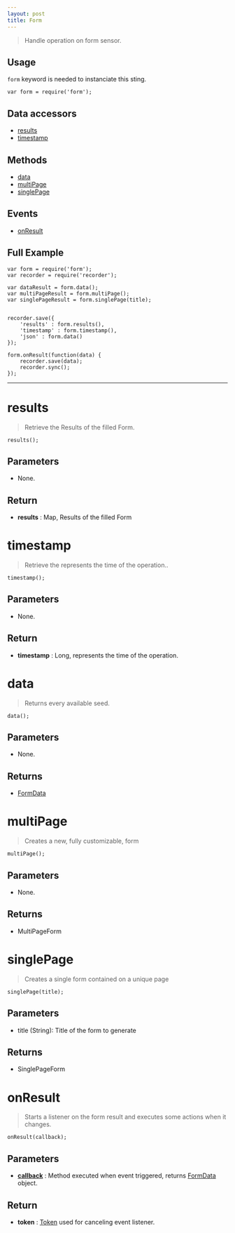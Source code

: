 ```yaml
---
layout: post
title: Form
---
```


> Handle operation on form sensor.

Usage
-----

`form` keyword is needed to instanciate this sting.

    var form = require('form');


Data accessors
--------------

- [results](#results)
- [timestamp](#timestamp)

Methods
-------

- [data](#data)
- [multiPage](#multipage)
- [singlePage](#singlepage)

Events
------

- [onResult](#onresult)

Full Example
------------

    var form = require('form');
    var recorder = require('recorder');

    var dataResult = form.data();
    var multiPageResult = form.multiPage();
    var singlePageResult = form.singlePage(title);


    recorder.save({
        'results' : form.results(),
        'timestamp' : form.timestamp(),
        'json' : form.data()
    });

    form.onResult(function(data) {
        recorder.save(data);
        recorder.sync();
    });


---


results
=======

> Retrieve the Results of the filled Form.

    results();

Parameters
----------

- None.

Return
------

- __results__ : Map, Results of the filled Form

timestamp
=========

> Retrieve the represents the time of the operation..

    timestamp();

Parameters
----------

- None.

Return
------

- __timestamp__ : Long, represents the time of the operation.




data
====

> Returns every available seed.

    data();

Parameters
----------

- None.
 
Returns
-------
 - [FormData](formData.html)

multiPage
=========

> Creates a new, fully customizable, form

    multiPage();

Parameters
----------

- None.
 
Returns
-------
- MultiPageForm

singlePage
==========

> Creates a single form contained on a unique page

    singlePage(title);

Parameters
----------

- title (String): Title of the form to generate
 
Returns
-------
- SinglePageForm
 
onResult
========

> Starts a listener on the form result and executes some actions when it changes.

    onResult(callback);

Parameters
----------

- __[callback](../../extra/callback)__ : Method executed when event triggered, returns [FormData](formData.html) object.

Return
------

- __token__ : [Token](../../extra/token) used for canceling event listener.
